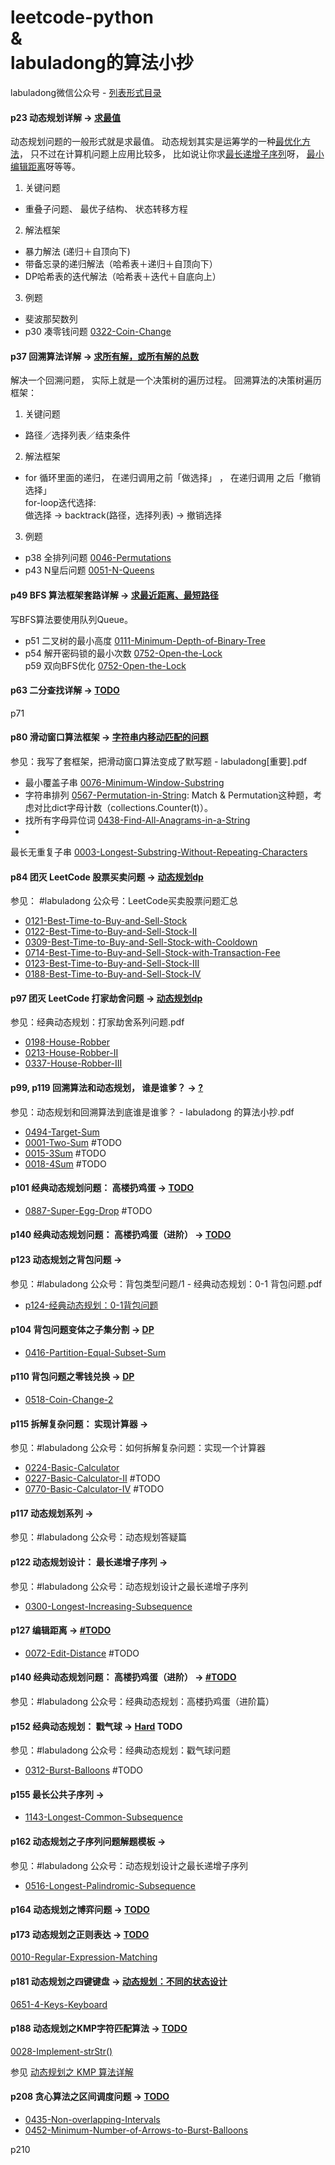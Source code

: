 # leetcode-python </br>& </br> labuladong的算法小抄

labuladong微信公众号 - [列表形式目录](https://mp.weixin.qq.com/s/AWsL7G89RtaHyHjRPNJENA)

#### p23 动态规划详解 -> <u>求最值</u><p>

动态规划问题的⼀般形式就是求最值。 动态规划其实是运筹学的⼀种<u>最优化⽅法</u>， 只不过在计算机问题上应⽤⽐较多， ⽐如说让你求<u>最⻓递增⼦序列</u>呀， <u>最⼩编辑距离</u>呀等等。

1) 关键问题

* 重叠⼦问题、 最优⼦结构、 状态转移⽅程<br/>

2) 解法框架

* 暴力解法 (递归＋自顶向下)<br/>
* 带备忘录的递归解法（哈希表＋递归＋自顶向下）<br/>
* DP哈希表的迭代解法（哈希表＋迭代＋自底向上）<br/>

3) 例题

* 斐波那契数列<br/>
* p30 凑零钱问题 [0322-Coin-Change](0322-Coin-Change/322.py)

#### p37 回溯算法详解 -> <u>求所有解，或所有解的总数</u><p>

解决⼀个回溯问题， 实际上就是⼀个决策树的遍历过程。 回溯算法的决策树遍历框架：

1) 关键问题

* 路径／选择列表／结束条件

2) 解法框架

* for 循环⾥⾯的递归， 在递归调⽤之前「做选择」 ， 在递归调⽤ 之后「撤销选择」<br/>
  for-loop迭代选择:<br/>
  做选择 -> backtrack(路径，选择列表) -> 撤销选择<br/>

3) 例题

* p38 全排列问题 [0046-Permutations](0046-Permutations/46.py)
* p43 N皇后问题 [0051-N-Queens](0051-N-Queens/51.py)

#### p49 BFS 算法框架套路详解 -> <u>求最近距离、最短路径</u><p>

写BFS算法要使用队列Queue。<br/>

* p51 二叉树的最小高度 [0111-Minimum-Depth-of-Binary-Tree](0111-Minimum-Depth-of-Binary-Tree/111.py)
* p54 解开密码锁的最小次数 [0752-Open-the-Lock](0752-Open-the-Lock/752.py) <br/>
  p59 双向BFS优化 [0752-Open-the-Lock](0752-Open-the-Lock/752-2.py) <br/>

#### p63 ⼆分查找详解 -> <u>TODO</u><p>

p71

#### p80 滑动窗⼝算法框架 -> <u>字符串内移动匹配的问题</u><p>

参见：我写了套框架，把滑动窗口算法变成了默写题 - labuladong[重要].pdf

* 最小覆盖子串 [0076-Minimum-Window-Substring](0076-Minimum-Window-Substring/76.py)
* 字符串排列 [0567-Permutation-in-String](0567-Permutation-in-String/567.py): Match &
  Permutation这种题，考虑对比dict字母计数（collections.Counter(t)）。
* 找所有字母异位词 [0438-Find-All-Anagrams-in-a-String](0438-Find-All-Anagrams-in-a-String/438.py)
*

最长无重复子串 [0003-Longest-Substring-Without-Repeating-Characters](0003-Longest-Substring-Without-Repeating-Characters/3.py)

#### p84 团灭 LeetCode 股票买卖问题 -> <u>动态规划dp</u><p>

参见： #labuladong 公众号：LeetCode买卖股票问题汇总

* [0121-Best-Time-to-Buy-and-Sell-Stock](0121-Best-Time-to-Buy-and-Sell-Stock/121.py)
* [0122-Best-Time-to-Buy-and-Sell-Stock-II](0122-Best-Time-to-Buy-and-Sell-Stock-II/122.py)
* [0309-Best-Time-to-Buy-and-Sell-Stock-with-Cooldown](0309-Best-Time-to-Buy-and-Sell-Stock-with-Cooldown/309.py)
* [0714-Best-Time-to-Buy-and-Sell-Stock-with-Transaction-Fee](0714-Best-Time-to-Buy-and-Sell-Stock-with-Transaction-Fee/714.py)
* [0123-Best-Time-to-Buy-and-Sell-Stock-III](0123-Best-Time-to-Buy-and-Sell-Stock-III/123.py)
* [0188-Best-Time-to-Buy-and-Sell-Stock-IV](0188-Best-Time-to-Buy-and-Sell-Stock-IV/188.py)

#### p97 团灭 LeetCode 打家劫舍问题 -> <u>动态规划dp</u><p>

参见：经典动态规划：打家劫舍系列问题.pdf

* [0198-House-Robber](0198-House-Robber/198.py)
* [0213-House-Robber-II](0213-House-Robber-II/213.py)
* [0337-House-Robber-III](0337-House-Robber-III/337.py)

#### p99, p119 回溯算法和动态规划， 谁是谁爹？ -> <u>?</u><p>

参见：动态规划和回溯算法到底谁是谁爹？ - labuladong 的算法小抄.pdf

* [0494-Target-Sum](0494-Target-Sum/494.py)
* [0001-Two-Sum](0001-Two-Sum/1.py) #TODO
* [0015-3Sum](0015-3Sum/15.py) #TODO
* [0018-4Sum](0018-4Sum/18.py) #TODO

#### p101 经典动态规划问题： ⾼楼扔鸡蛋 -> <u>TODO</u><p>

* [0887-Super-Egg-Drop](0887-Super-Egg-Drop/887.py) #TODO

#### p140 经典动态规划问题： ⾼楼扔鸡蛋（进阶） -> <u>TODO</u><p>

#### p123 动态规划之背包问题 -> <u></u><p>

参见：#labuladong 公众号：背包类型问题/1 - 经典动态规划：0-1 背包问题.pdf

* [p124-经典动态规划：0-1背包问题](p124-经典动态规划：0-1背包问题/solution.py)

#### p104 背包问题变体之⼦集分割 -> <u>DP</u><p>

* [0416-Partition-Equal-Subset-Sum](0416-Partition-Equal-Subset-Sum/416.py)

#### p110 背包问题之零钱兑换 -> <u>DP</u><p>

* [0518-Coin-Change-2](0518-Coin-Change-2/518.py)

#### p115 拆解复杂问题： 实现计算器 -> <u></u><p>

参见：#labuladong 公众号：如何拆解复杂问题：实现一个计算器

* [0224-Basic-Calculator](0224-Basic-Calculator/224.py)
* [0227-Basic-Calculator-II](0227-Basic-Calculator-II/227.py) #TODO
* [0770-Basic-Calculator-IV](0770-Basic-Calculator-IV/770.py) #TODO

#### p117 动态规划系列 -> <u></u><p>

参见：#labuladong 公众号：动态规划答疑篇

#### p122 动态规划设计： 最⻓递增⼦序列 -> <u></u><p>

参见：#labuladong 公众号：动态规划设计之最⻓递增⼦序列

* [0300-Longest-Increasing-Subsequence](0300-Longest-Increasing-Subsequence/300-1.py)

#### p127 编辑距离 -> <u>#TODO</u><p>

* [0072-Edit-Distance](0072-Edit-Distance/72.py) #TODO

#### p140 经典动态规划问题： ⾼楼扔鸡蛋（进阶） -> <u>#TODO</u><p>

参见：#labuladong 公众号：经典动态规划：高楼扔鸡蛋（进阶篇）

#### p152 经典动态规划： 戳⽓球 -> <u>Hard</u> TODO<p>

参见：#labuladong 公众号：经典动态规划：戳气球问题

* [0312-Burst-Balloons](0312-Burst-Balloons/312.py) #TODO

#### p155 最⻓公共⼦序列 -> <u></u><p>

* [1143-Longest-Common-Subsequence](1143-Longest-Common-Subsequence/1143-dp-table.py)

#### p162 动态规划之⼦序列问题解题模板 -> <u></u><p>

参见：#labuladong 公众号：动态规划设计之最⻓递增⼦序列

* [0516-Longest-Palindromic-Subsequence](0516-Longest-Palindromic-Subsequence/516.py)

#### p164 动态规划之博弈问题 -> <u>TODO</u><p>

#### p173 动态规划之正则表达 -> <u>TODO</u><p>

[0010-Regular-Expression-Matching](0010-Regular-Expression-Matching/10.py)

#### p181 动态规划之四键键盘 -> <u>动态规划：不同的状态设计</u><p>

[0651-4-Keys-Keyboard](0651-4-Keys-Keyboard)

#### p188 动态规划之KMP字符匹配算法 -> <u>TODO</u><p>

[0028-Implement-strStr()](0028-Implement-strStr())

参见 [动态规划之 KMP 算法详解](https://mp.weixin.qq.com/s?__biz=MzAxODQxMDM0Mw==&mid=2247484731&idx=2&sn=d9d6b24c7f94d5e43e08666e82251984)

#### p208 贪⼼算法之区间调度问题 -> <u>TODO</u><p>

* [0435-Non-overlapping-Intervals](0435-Non-overlapping-Intervals)
* [0452-Minimum-Number-of-Arrows-to-Burst-Balloons](0452-Minimum-Number-of-Arrows-to-Burst-Balloons)

p210